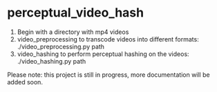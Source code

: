# perceptual_video_hash

1. Begin with a directory with mp4 videos
2. video_preprocessing to transcode videos into different formats: ./video_preprocessing.py path
3. video_hashing to perform perceptual hashing on the videos: ./video_hashing.py path

Please note: this project is still in progress, more documentation will be added soon.

